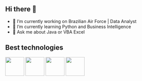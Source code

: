 ## Hi there 👋

- 🔭 I’m currently working on Brazilian Air Force | Data Analyst
- 🌱 I’m currently learning Python and Business Intelligence 
- 💬 Ask me about Java or VBA Excel

## Best technologies 
<div>
  <img src="https://cdn.jsdelivr.net/gh/devicons/devicon@latest/icons/java/java-original.svg" width="60"/>   
  <img src="https://cdn.jsdelivr.net/gh/devicons/devicon@latest/icons/python/python-original.svg" width="60"/>
  <img src="https://cdn.jsdelivr.net/gh/devicons/devicon@latest/icons/html5/html5-plain-wordmark.svg"width="60"/>       
  <img src="https://cdn.jsdelivr.net/gh/devicons/devicon@latest/icons/nodejs/nodejs-original-wordmark.svg" width="60"/>             
</div>

